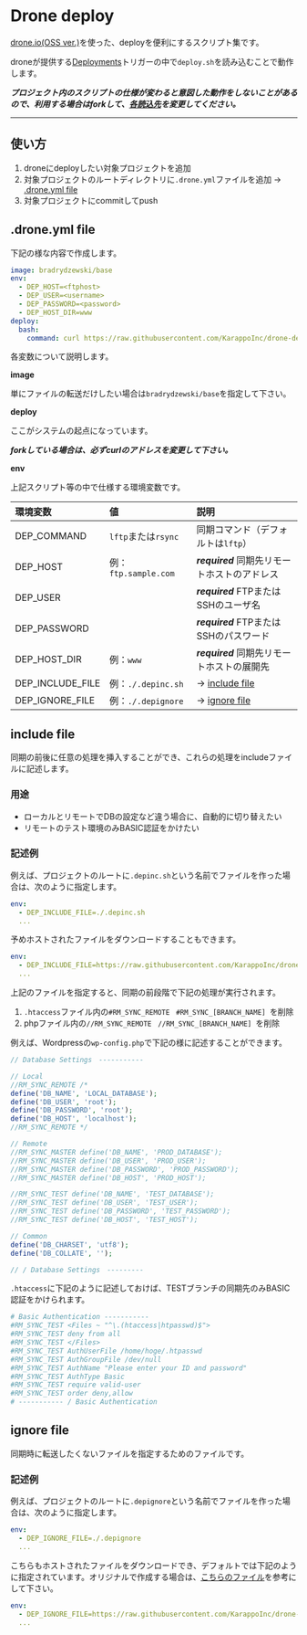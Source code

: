 # Drone deploy

[drone.io(OSS ver.)](https://github.com/drone/drone)を使った、deployを便利にするスクリプト集です。

droneが提供する[Deployments](https://github.com/drone/drone#deployments)トリガーの中で`deploy.sh`を読み込むことで動作します。

***プロジェクト内のスクリプトの仕様が変わると意図した動作をしないことがあるので、利用する場合はforkして、[各読込先](https://github.com/KarappoInc/drone-deploy/search?utf8=%E2%9C%93&q=https%3A%2F%2Fraw.githubusercontent.com%2FKarappoInc%2Fdrone-deploy)を変更してください。***

---

## 使い方

1. droneにdeployしたい対象プロジェクトを追加
2. 対象プロジェクトのルートディレクトリに`.drone.yml`ファイルを追加 → [.drone.yml file](#droneyml-file)
3. 対象プロジェクトにcommitしてpush


## .drone.yml file

下記の様な内容で作成します。

```yml
image: bradrydzewski/base
env:
  - DEP_HOST=<ftphost>
  - DEP_USER=<username>
  - DEP_PASSWORD=<password>
  - DEP_HOST_DIR=www
deploy:
  bash:
    command: curl https://raw.githubusercontent.com/KarappoInc/drone-deploy/master/deploy.sh | bash
```

各変数について説明します。


**image**

単にファイルの転送だけしたい場合は`bradrydzewski/base`を指定して下さい。

**deploy**

ここがシステムの起点になっています。

***forkしている場合は、必ずcurlのアドレスを変更して下さい。***

**env**

上記スクリプト等の中で仕様する環境変数です。

| 環境変数           | 値                   | 説明                                     |
|:---------------- |:-------------------- |:--------------------------------------- |
| DEP_COMMAND      | `lftp`または`rsync`   | 同期コマンド（デフォルトは`lftp`）            |
| DEP_HOST         | 例：`ftp.sample.com`  | ***required*** 同期先リモートホストのアドレス |
| DEP_USER         |                      | ***required*** FTPまたはSSHのユーザ名      |
| DEP_PASSWORD     |                      | ***required*** FTPまたはSSHのパスワード     |
| DEP_HOST_DIR     | 例：`www`             | ***required*** 同期先リモートホストの展開先   |
| DEP_INCLUDE_FILE | 例：`./.depinc.sh`    | → [include file](#include-file)   |
| DEP_IGNORE_FILE  | 例：`./.depignore`    | → [ignore file](#ignore-file)     |

## include file

同期の前後に任意の処理を挿入することができ、これらの処理をincludeファイルに記述します。

### 用途

- ローカルとリモートでDBの設定など違う場合に、自動的に切り替えたい
- リモートのテスト環境のみBASIC認証をかけたい

### 記述例

例えば、プロジェクトのルートに`.depinc.sh`という名前でファイルを作った場合は、次のように指定します。

```yml
env:
  - DEP_INCLUDE_FILE=./.depinc.sh
  ...
```

予めホストされたファイルをダウンロードすることもできます。

```yml
env:
  - DEP_INCLUDE_FILE=https://raw.githubusercontent.com/KarappoInc/drone-deploy/master/php/.depinc.sh
  ...
```

上記のファイルを指定すると、同期の前段階で下記の処理が実行されます。

1. `.htaccess`ファイル内の`#RM_SYNC_REMOTE ` `#RM_SYNC_[BRANCH_NAME] `を削除
2. phpファイル内の`//RM_SYNC_REMOTE ` `//RM_SYNC_[BRANCH_NAME] `を削除

例えば、Wordpressの`wp-config.php`で下記の様に記述することができます。

```php
// Database Settings　-----------

// Local
//RM_SYNC_REMOTE /*
define('DB_NAME', 'LOCAL_DATABASE');
define('DB_USER', 'root');
define('DB_PASSWORD', 'root');
define('DB_HOST', 'localhost');
//RM_SYNC_REMOTE */

// Remote
//RM_SYNC_MASTER define('DB_NAME', 'PROD_DATABASE');
//RM_SYNC_MASTER define('DB_USER', 'PROD_USER');
//RM_SYNC_MASTER define('DB_PASSWORD', 'PROD_PASSWORD');
//RM_SYNC_MASTER define('DB_HOST', 'PROD_HOST');

//RM_SYNC_TEST define('DB_NAME', 'TEST_DATABASE');
//RM_SYNC_TEST define('DB_USER', 'TEST_USER');
//RM_SYNC_TEST define('DB_PASSWORD', 'TEST_PASSWORD');
//RM_SYNC_TEST define('DB_HOST', 'TEST_HOST');

// Common
define('DB_CHARSET', 'utf8');
define('DB_COLLATE', '');

// / Database Settings　---------
```

`.htaccess`に下記のように記述しておけば、TESTブランチの同期先のみBASIC認証をかけられます。

```sh
# Basic Authentication -----------
#RM_SYNC_TEST <Files ~ "^\.(htaccess|htpasswd)$">
#RM_SYNC_TEST deny from all
#RM_SYNC_TEST </Files>
#RM_SYNC_TEST AuthUserFile /home/hoge/.htpasswd
#RM_SYNC_TEST AuthGroupFile /dev/null
#RM_SYNC_TEST AuthName "Please enter your ID and password"
#RM_SYNC_TEST AuthType Basic
#RM_SYNC_TEST require valid-user 
#RM_SYNC_TEST order deny,allow
# ----------- / Basic Authentication
```


## ignore file

同期時に転送したくないファイルを指定するためのファイルです。

### 記述例

例えば、プロジェクトのルートに`.depignore`という名前でファイルを作った場合は、次のように指定します。

```yml
env:
  - DEP_IGNORE_FILE=./.depignore
  ...
```

こちらもホストされたファイルをダウンロードでき、デフォルトでは下記のように指定されています。オリジナルで作成する場合は、[こちらのファイル](https://raw.githubusercontent.com/KarappoInc/drone-deploy/master/.depignore)を参考にして下さい。

```yml
env:
  - DEP_IGNORE_FILE=https://raw.githubusercontent.com/KarappoInc/drone-deploy/master/.depignore
  ...
```